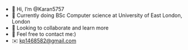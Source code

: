 - 🙋 Hi, I’m @Karan5757
- 📝 Currently doing BSc Computer science at University of East London, London 
- 🚀 Looking to collaborate and learn more 
- 🤝 Feel free to contact me:)
- ✉️ kp1468582@gmail.com

<!---
Karan5757/Karan5757 is a ✨ special ✨ repository because its `README.md` (this file) appears on your GitHub profile.
You can click the Preview link to take a look at your changes.
--->
